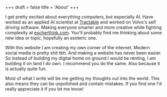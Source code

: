 +++
draft = false
title = 'About'
+++

I get pretty excited about everything computers, but especially AI. Have worked as an applied AI scientist at [Tractable](tractable.ai) and worked on Volvo's self driving software. Making everyone smarter and more creative while fighting complexity at [escherthink.com](eschertink.com). You'll probably find me thinking about some new idea or topic, hopefully an esoteric one.

With this website I am creating my own corner of the internet. Modern social media is pretty shit tbh. And making a website has never been easier. So instead of building my digital home on ground I would be renting, I am building it on land I do own. I recommend you do the same. Also because it is actually quite fun.

Most of what I write will be me getting my thoughts out into the world. This also means they can be unpolished and contain mistakes. If you find one I'd really appreciate it if you let me know!

